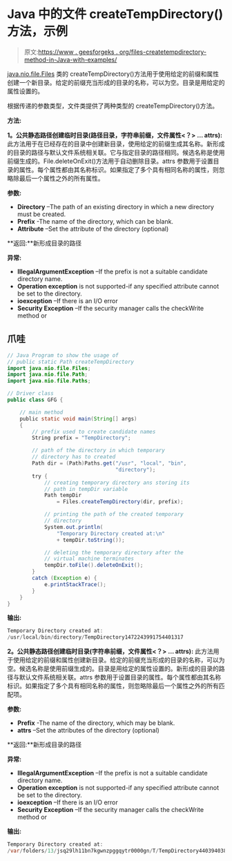 # Java 中的文件 createTempDirectory()方法，示例

> 原文:[https://www . geesforgeks . org/files-createtempdirectory-method-in-Java-with-examples/](https://www.geeksforgeeks.org/files-createtempdirectory-method-in-java-with-examples/)

[java.nio.file.Files](https://www.geeksforgeeks.org/tag/java-nio-file-package/) 类的 createTempDirectory()方法用于使用给定的前缀和属性创建一个新目录。给定的前缀充当形成的目录的名称，可以为空。目录是用给定的属性设置的。

根据传递的参数类型，文件类提供了两种类型的 createTempDirectory()方法。

**方法:**

**1。公共静态路径创建临时目录(路径目录，字符串前缀，文件属性<？> … attrs):** 此方法用于在已经存在的目录中创建新目录，使用给定的前缀生成其名称。新形成的目录的路径与默认文件系统相关联。它与指定目录的路径相同。候选名称是使用前缀生成的。File.deleteOnExit()方法用于自动删除目录。attrs 参数用于设置目录的属性。每个属性都由其名称标识。如果指定了多个具有相同名称的属性，则忽略除最后一个属性之外的所有属性。

**参数:**

*   **Directory** –The path of an existing directory in which a new directory must be created.
*   **Prefix** -The name of the directory, which can be blank.
*   **Attribute** –Set the attribute of the directory (optional)

**返回:**新形成目录的路径

**异常:**

*   **IllegalArgumentException** –If the prefix is not a suitable candidate directory name.
*   **Operation exception** is not supported-if any specified attribute cannot be set to the directory.
*   **ioexception** –If there is an I/O error
*   **Security Exception** –If the security manager calls the checkWrite method or

## 爪哇

```java
// Java Program to show the usage of
// public static Path createTempDirectory
import java.nio.file.Files;
import java.nio.file.Path;
import java.nio.file.Paths;

// Driver class
public class GFG {

    // main method
    public static void main(String[] args)
    {
        // prefix used to create candidate names
        String prefix = "TempDirectory";

        // path of the directory in which temporary
        // directory has to created
        Path dir = (Path)Paths.get("/usr", "local", "bin",
                                   "directory");
        try {
            // creating temporary directory ans storing its
            // path in tempDir variable
            Path tempDir
                = Files.createTempDirectory(dir, prefix);

            // printing the path of the created temporary
            // directory
            System.out.println(
                "Temporary Directory created at:\n"
                + tempDir.toString());

            // deleting the temporary directory after the
            // virtual machine terminates
            tempDir.toFile().deleteOnExit();
        }
        catch (Exception e) {
            e.printStackTrace();
        }
    }
}
```

**输出:**

```java
Temporary Directory created at: 
/usr/local/bin/directory/TempDirectory1472243991754401317
```

**2。公共静态路径创建临时目录(字符串前缀，文件属性<？> … attrs):** 此方法用于使用给定的前缀和属性创建新目录。给定的前缀充当形成的目录的名称，可以为空。候选名称是使用前缀生成的。目录是用给定的属性设置的。新形成的目录的路径与默认文件系统相关联。attrs 参数用于设置目录的属性。每个属性都由其名称标识。如果指定了多个具有相同名称的属性，则忽略除最后一个属性之外的所有匹配项。

**参数:**

*   **Prefix** -The name of the directory, which may be blank.
*   **attrs** –Set the attributes of the directory (optional)

**返回:**新形成目录的路径

**异常:**

*   **IllegalArgumentException** –If the prefix is not a suitable candidate directory name.
*   **Operation exception** is not supported-if any specified attribute cannot be set to the directory.
*   **ioexception** –If there is an I/O error
*   **Security Exception** –If the security manager calls the checkWrite method or

**输出:**

```java
Temporary Directory created at: 
/var/folders/13/jsq29lh11bn7kgwnzpggqytr0000gn/T/TempDirectory4403940384431706243
```